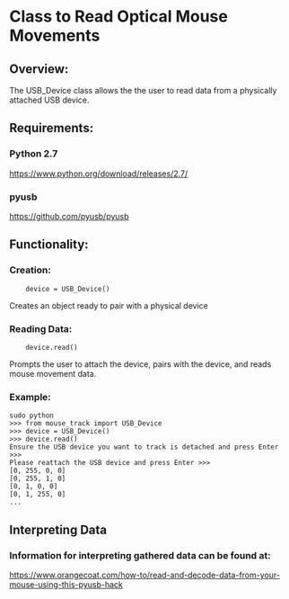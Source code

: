 # Class to Read Optical Mouse Movements

## Overview:
The USB_Device class allows the the user to read data from a
physically attached USB device. 

## Requirements:
###	Python 2.7
https://www.python.org/download/releases/2.7/

###	pyusb
https://github.com/pyusb/pyusb

## Functionality:
### 	Creation: 
```
	device = USB_Device()
```
Creates an object ready to pair with a physical device

###	Reading Data:
```
	device.read()
```
Prompts the user to attach the device, pairs with the device, 
and reads mouse movement data.
			  
###	Example:
``` 
sudo python 
>>> from mouse_track import USB_Device
>>> device = USB_Device()
>>> device.read()
Ensure the USB device you want to track is detached and press Enter >>>
Please reattach the USB device and press Enter >>>
[0, 255, 0, 0]
[0, 255, 1, 0]
[0, 1, 0, 0]
[0, 1, 255, 0]
...
```

## Interpreting Data
### Information for interpreting gathered data can be found at:
https://www.orangecoat.com/how-to/read-and-decode-data-from-your-mouse-using-this-pyusb-hack

